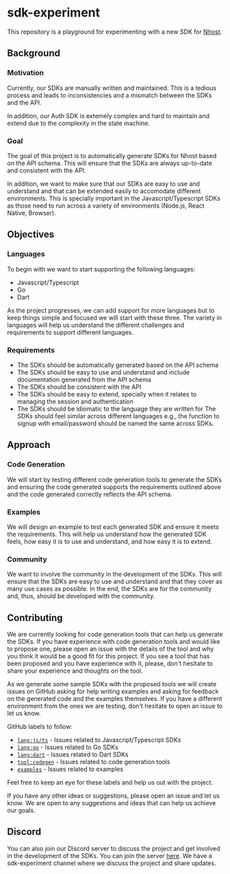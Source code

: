 # sdk-experiment

This repository is a playground for experimenting with a new SDK for [Nhost](https://nhost.io).

## Background

### Motivation

Currently, our SDKs are manually written and maintained. This is a tedious process and leads to inconsistencies and a mismatch between the SDKs and the API.

In addition, our Auth SDK is extemely complex and hard to maintain and extend due to the complexity in the state machine.

### Goal

The goal of this project is to automatically generate SDKs for Nhost based on the API schema. This will ensure that the SDKs are always up-to-date and consistent with the API.

In addition, we want to make sure that our SDKs are easy to use and understand and that can be extended easily to accomodate different environments. This is specially important in the Javascript/Typescript SDKs as those need to run across a variety of environments (Node.js, React Native, Browser).

## Objectives

### Languages

To begin with we want to start supporting the following languages:

- Javascript/Typescript
- Go
- Dart

As the project progresses, we can add support for more languages but to keep things simple and focused we will start with these three. The variety in languages will help us understand the different challenges and requirements to support different languages.

### Requirements

- The SDKs should be automatically generated based on the API schema
- The SDKs should be easy to use and understand and include documentation generated from the API schema
- The SDKs should be consistent with the API
- The SDKs should be easy to extend, specially when it relates to managing the session and authentication
- The SDKs should be idiomatic to the language they are written for
The SDKs should feel similar across different languages e.g., the function to signup with email/password should be named the same across SDKs. 
## Approach

### Code Generation

We will start by testing different code generation tools to generate the SDKs and ensuring the code generated supports the requirements outlined above and the code generated correctly reflects the API schema.

### Examples

We will design an example to test each generated SDK and ensure it meets the requirements. This will help us understand how the generated SDK feels, how easy it is to use and understand, and how easy it is to extend.

### Community

We want to involve the community in the development of the SDKs. This will ensure that the SDKs are easy to use and understand and that they cover as many use cases as possible. In the end, the SDKs are for the community and, thus, should be developed with the community.

## Contributing

We are currently looking for code generation tools that can help us generate the SDKs. If you have experience with code generation tools and would like to propose one, please open an issue with the details of the tool and why you think it would be a good fit for this project. If you see a tool that has been proposed and you have experience with it, please, don't hesitate to share your experience and thoughts on the tool.

As we generate some sample SDKs with the proposed tools we will create issues on GitHub asking for help writing examples and asking for feedback on the generated code and the examples themselves. If you have a different environment from the ones we are testing, don't hesitate to open an issue to let us know.

GitHub labels to follow:

- [`lang:js/ts`](https://github.com/nhost/sdk-experiment/labels/lang%3Ajs%2Fts) - Issues related to Javascript/Typescript SDKs
- [`lang:go`](https://github.com/nhost/sdk-experiment/labels/lang%3Ago) - Issues related to Go SDKs
- [`lang:dart`](https://github.com/nhost/sdk-experiment/labels/lang%3Adart) - Issues related to Dart SDKs
- [`tool:codegen`](https://github.com/nhost/sdk-experiment/labels/tool%3Acodegen) - Issues related to code generation tools
- [`examples`](https://github.com/nhost/sdk-experiment/issues?q=is%3Aopen%20label%3Aexamples) - Issues related to examples

Feel free to keep an eye for these labels and help us out with the project.

If you have any other ideas or suggestions, please open an issue and let us know. We are open to any suggestions and ideas that can help us achieve our goals.

## Discord

You can also join our Discord server to discuss the project and get involved in the development of the SDKs. You can join the server [here](https://discord.gg/ZUg87u5a). We have a sdk-experiment channel where we discuss the project and share updates.
